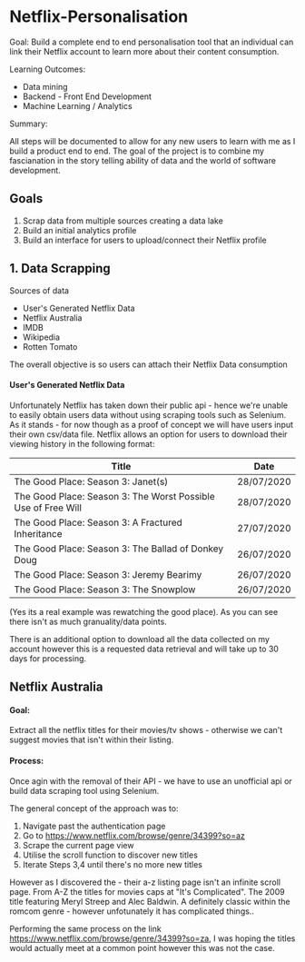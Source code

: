 # Netflix-Personalisation

Goal: Build a complete end to end personalisation tool that an individual can link their Netflix account to learn more about their content consumption.

Learning Outcomes: 
* Data mining
* Backend - Front End Development
* Machine Learning / Analytics


Summary:

All steps will be documented to allow for any new users to learn with me as I build a product end to end. The goal of the project is to combine my fascianation in the story telling ability of data and the world of software development.

## Goals
1.  Scrap data from multiple sources creating a data lake 
2.  Build an initial analytics profile 
3.  Build an interface for users to upload/connect their Netflix profile


## 1. Data Scrapping
Sources of data
* User's Generated Netflix Data
* Netflix Australia 
* IMDB 
* Wikipedia
* Rotten Tomato 

The overall objective is so users can attach their Netflix Data consumption 

#### User's Generated Netflix Data
Unfortunately Netflix has taken down their public api - hence we're unable to easily obtain users data without using scraping tools such as Selenium. As it stands - for now though as a proof of concept we will have users input their own csv/data file. Netflix allows an option for users to download their viewing history in the following format:

Title | Date
--- | --- 
The Good Place: Season 3: Janet(s) | 28/07/2020 
The Good Place: Season 3: The Worst Possible Use of Free Will | 28/07/2020
The Good Place: Season 3: A Fractured Inheritance | 27/07/2020
The Good Place: Season 3: The Ballad of Donkey Doug | 26/07/2020
The Good Place: Season 3: Jeremy Bearimy | 26/07/2020
The Good Place: Season 3: The Snowplow | 26/07/2020

(Yes its a real example was rewatching the good place). As you can see there isn't as much granuality/data points.

There is an additional option to download all the data collected on my account however this is a requested data retrieval and will take up to 30 days for processing.


## Netflix Australia 
#### Goal:
Extract all the netflix titles for their movies/tv shows - otherwise we can't suggest movies that isn't within their listing.

#### Process:
Once agin with the removal of their API  - we have to use an unofficial api or build data scraping tool using Selenium.

The general concept of the approach was to:
1. Navigate past the authentication page
2. Go to https://www.netflix.com/browse/genre/34399?so=az
3. Scrape the current page view
4. Utilise the scroll function to discover new titles
5. Iterate Steps 3,4 until there's no more new titles

However as I discovered the - their a-z listing page isn't an infinite scroll page. From A-Z the titles for movies caps at "It's Complicated". The 2009 title featuring Meryl Streep and Alec Baldwin. A definitely classic within the romcom genre - however unfotunately it has complicated things..

Performing the same process on the link https://www.netflix.com/browse/genre/34399?so=za, I was hoping the titles would actually meet at a common point however this was not the case.




















